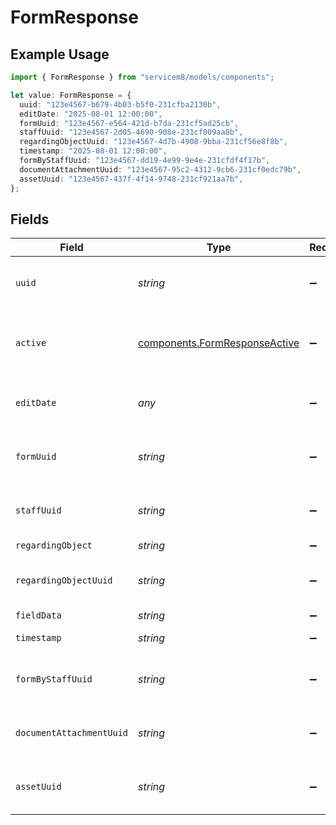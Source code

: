 # FormResponse

## Example Usage

```typescript
import { FormResponse } from "servicem8/models/components";

let value: FormResponse = {
  uuid: "123e4567-b679-4b03-b5f0-231cfba2130b",
  editDate: "2025-08-01 12:00:00",
  formUuid: "123e4567-e564-421d-b7da-231cf5ad25cb",
  staffUuid: "123e4567-2d05-4690-908e-231cf009aa8b",
  regardingObjectUuid: "123e4567-4d7b-4908-9bba-231cf56e8f8b",
  timestamp: "2025-08-01 12:00:00",
  formByStaffUuid: "123e4567-dd19-4e99-9e4e-231cfdf4f17b",
  documentAttachmentUuid: "123e4567-95c2-4312-9cb6-231cf0edc79b",
  assetUuid: "123e4567-437f-4f14-9748-231cf921aa7b",
};
```

## Fields

| Field                                                                          | Type                                                                           | Required                                                                       | Description                                                                    | Example                                                                        |
| ------------------------------------------------------------------------------ | ------------------------------------------------------------------------------ | ------------------------------------------------------------------------------ | ------------------------------------------------------------------------------ | ------------------------------------------------------------------------------ |
| `uuid`                                                                         | *string*                                                                       | :heavy_minus_sign:                                                             | Unique identifier for this record                                              | 123e4567-b679-4b03-b5f0-231cfba2130b                                           |
| `active`                                                                       | [components.FormResponseActive](../../models/components/formresponseactive.md) | :heavy_minus_sign:                                                             | Record active/deleted flag.  Valid values are [0,1]                            |                                                                                |
| `editDate`                                                                     | *any*                                                                          | :heavy_minus_sign:                                                             | Timestamp at which record was last modified                                    | 2025-08-01 12:00:00                                                            |
| `formUuid`                                                                     | *string*                                                                       | :heavy_minus_sign:                                                             | N/A                                                                            | 123e4567-e564-421d-b7da-231cf5ad25cb                                           |
| `staffUuid`                                                                    | *string*                                                                       | :heavy_minus_sign:                                                             | N/A                                                                            | 123e4567-2d05-4690-908e-231cf009aa8b                                           |
| `regardingObject`                                                              | *string*                                                                       | :heavy_minus_sign:                                                             | N/A                                                                            |                                                                                |
| `regardingObjectUuid`                                                          | *string*                                                                       | :heavy_minus_sign:                                                             | N/A                                                                            | 123e4567-4d7b-4908-9bba-231cf56e8f8b                                           |
| `fieldData`                                                                    | *string*                                                                       | :heavy_minus_sign:                                                             | N/A                                                                            |                                                                                |
| `timestamp`                                                                    | *string*                                                                       | :heavy_minus_sign:                                                             | N/A                                                                            | 2025-08-01 12:00:00                                                            |
| `formByStaffUuid`                                                              | *string*                                                                       | :heavy_minus_sign:                                                             | N/A                                                                            | 123e4567-dd19-4e99-9e4e-231cfdf4f17b                                           |
| `documentAttachmentUuid`                                                       | *string*                                                                       | :heavy_minus_sign:                                                             | N/A                                                                            | 123e4567-95c2-4312-9cb6-231cf0edc79b                                           |
| `assetUuid`                                                                    | *string*                                                                       | :heavy_minus_sign:                                                             | N/A                                                                            | 123e4567-437f-4f14-9748-231cf921aa7b                                           |